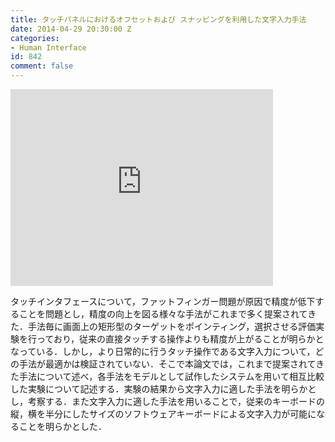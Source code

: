 ```yaml
---
title: タッチパネルにおけるオフセットおよび スナッピングを利用した文字入力手法
date: 2014-04-29 20:30:00 Z
categories:
- Human Interface
id: 842
comment: false
---
```


<iframe width="420" height="315" src="https://www.youtube.com/embed/Vn6Hkcnvfx0" frameborder="0" allowfullscreen></iframe>



タッチインタフェースについて，ファットフィンガー問題が原因で精度が低下することを問題とし，精度の向上を図る様々な手法がこれまで多く提案されてきた．手法毎に画面上の矩形型のターゲットをポインティング，選択させる評価実験を行っており，従来の直接タッチする操作よりも精度が上がることが明らかとなっている．しかし，より日常的に行うタッチ操作である文字入力について，どの手法が最適かは検証されていない．そこで本論文では，これまで提案されてきた手法について述べ，各手法をモデルとして試作したシステムを用いて相互比較した実験について記述する．実験の結果から文字入力に適した手法を明らかとし，考察する．また文字入力に適した手法を用いることで，従来のキーボードの縦，横を半分にしたサイズのソフトウェアキーボードによる文字入力が可能になることを明らかとした．
